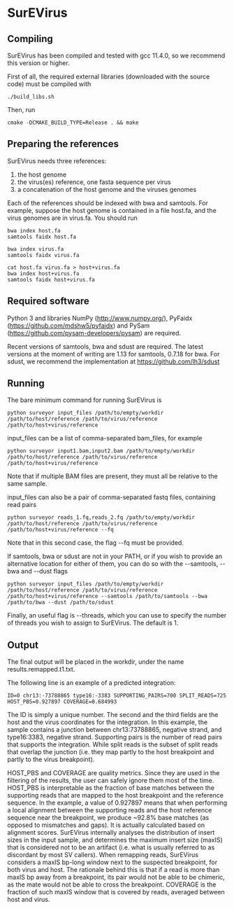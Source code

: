 # SurEVirus

## Compiling

SurEVirus has been compiled and tested with gcc 11.4.0, so we recommend this version or higher.

First of all, the required external libraries (downloaded with the source code) must be compiled with
```
./build_libs.sh
```

Then, run
```
cmake -DCMAKE_BUILD_TYPE=Release . && make
```

## Preparing the references

SurEVirus needs three references:
1) the host genome
2) the virus(es) reference, one fasta sequence per virus
3) a concatenation of the host genome and the viruses genomes

Each of the references should be indexed with bwa and samtools. For example, suppose the host genome is contained in a file host.fa, and the virus genomes are in virus.fa. You should run
```
bwa index host.fa
samtools faidx host.fa

bwa index virus.fa
samtools faidx virus.fa

cat host.fa virus.fa > host+virus.fa
bwa index host+virus.fa
samtools faidx host+virus.fa
```

## Required software

Python 3 and libraries NumPy (http://www.numpy.org/), PyFaidx (https://github.com/mdshw5/pyfaidx) and PySam (https://github.com/pysam-developers/pysam) are required. 

Recent versions of samtools, bwa and sdust are required. The latest versions at the moment of writing are 1.13 for samtools, 0.7.18 for bwa.
For sdust, we recommend the implementation at https://github.com/lh3/sdust

## Running

The bare minimum command for running SurEVirus is 
```
python surveyor input_files /path/to/empty/workdir /path/to/host/reference /path/to/virus/reference /path/to/host+virus/reference 
```

input_files can be a list of comma-separated bam_files, for example
```
python surveyor	input1.bam,input2.bam /path/to/empty/workdir /path/to/host/reference /path/to/virus/reference /path/to/host+virus/reference
```
Note that if multiple BAM files are present, they must all be relative to the same sample.

input_files can also be a pair of comma-separated fastq files, containing read pairs
```
python surveyor reads_1.fq,reads_2.fq /path/to/empty/workdir /path/to/host/reference /path/to/virus/reference /path/to/host+virus/reference --fq
```
Note that in this second case, the flag --fq must be provided.

If samtools, bwa or sdust are not in your PATH, or if you wish to provide an alternative location for either of them, you can do so with the --samtools, --bwa and --dust flags
```
python surveyor input_files /path/to/empty/workdir /path/to/host/reference /path/to/virus/reference /path/to/host+virus/reference --samtools /path/to/samtools --bwa /path/to/bwa --dust /path/to/sdust
```

Finally, an useful flag is --threads, which you can use to specify the number of threads you wish to assign to SurEVirus. The default is 1.

## Output

The final output will be placed in the workdir, under the name results.remapped.t1.txt.

The following line is an example of a predicted integration:
```
ID=0 chr13:-73788865 type16:-3383 SUPPORTING_PAIRS=700 SPLIT_READS=725 HOST_PBS=0.927897 COVERAGE=0.684993
```

The ID is simply a unique number. The second and the third fields are the host and the virus coordinates for the integration. In this example, the sample contains a junction between chr13:73788865, negative strand, and type16:3383, negative strand.
Supporting pairs is the number of read pairs that supports the integration.
While split reads is the subset of split reads that overlap the junction (i.e. they map partly to the host breakpoint and partly to the virus breakpoint).

HOST_PBS and COVERAGE are quality metrics. Since they are used in the filtering of the results, the user can safely ignore them most of the time. 
HOST_PBS is interpretable as the fraction of base matches between the supporting reads that are mapped to the host breakpoint and the reference sequence. In the example, a value of 0.927897 means that when performing a local alignment between the supporting reads and the host reference sequence near the breakpoint, we produce ~92.8% base matches (as opposed to mismatches and gaps). It is actually calculated based on alignment scores.
SurEVirus internally analyses the distribution of insert sizes in the input sample, and determines the maximum insert size (maxIS) that is considered not to be an artifact (i.e. what is usually referred to as discordant by most SV callers). When remapping reads, SurEVirus considers a maxIS bp-long window next to the suspected breakpoint, for both virus and host. The rationale behind this is that if a read is more than maxIS bp away from a breakpoint, its pair would not be able to be chimeric, as the mate would not be able to cross the breakpoint.
COVERAGE is the fraction of such maxIS window that is covered by reads, averaged between host and virus.
